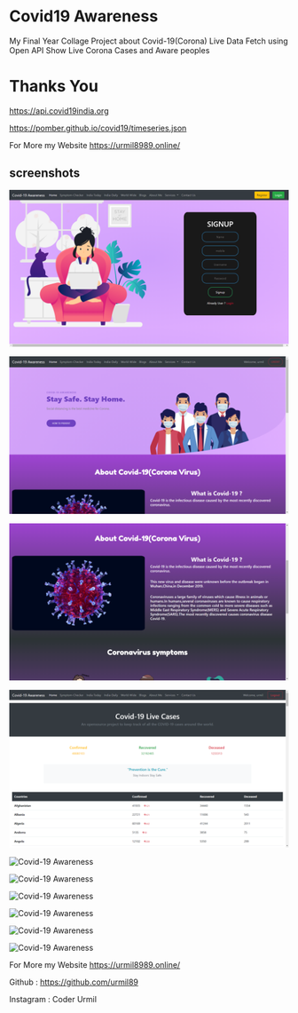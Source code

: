 # Covid19 Awareness
My Final Year Collage Project about Covid-19(Corona)
Live Data Fetch using Open API
Show Live Corona Cases and Aware peoples

# Thanks You

https://api.covid19india.org

https://pomber.github.io/covid19/timeseries.json


For More my Website https://urmil8989.online/

## screenshots

![Covid-19 Awareness](Screenshots/01.png/?raw=true "Optional Title")

![Covid-19 Awareness](Screenshots/02.png/?raw=true "Optional Title")

![Covid-19 Awareness](Screenshots/03.png/?raw=true "Optional Title")

![Covid-19 Awareness](Screenshots/04.png/?raw=true "Optional Title")

![Covid-19 Awareness](Screenshots/05.png/?raw=true "Optional Title")

![Covid-19 Awareness](Screenshots/06.png/?raw=true "Optional Title")

![Covid-19 Awareness](Screenshots/07.png/?raw=true "Optional Title")

![Covid-19 Awareness](Screenshots/08.png/?raw=true "Optional Title")

![Covid-19 Awareness](Screenshots/09.png/?raw=true "Optional Title")

![Covid-19 Awareness](Screenshots/10.png/?raw=true "Optional Title")



For More my Website https://urmil8989.online/

Github : https://github.com/urmil89

Instagram : Coder Urmil
